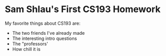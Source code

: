 # Sam Shlau's First CS193 Homework

My favorite things about CS193 are:
- The two friends I've already made
- The interesting intro questions
- The "professors'
- How chill it is

